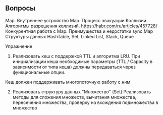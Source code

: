 ## Вопросы  
Map. Внутреннее устройство Map. Процесс эвакуации
Коллизии. Алгоритмы разрешения коллизий.
https://habr.com/ru/articles/457728/
Конкурентная работа с Map. Преимущества и недостатки sync.Map
Структуры данных HashTable, Set, Linked List, Stack, Queue

Упражнение
1. Реализовать кеш с поддержкой TTL и алгоритма LRU. При инициализации кеша необходимые параметры (TTL / Capacity в зависимости от типа кеша) должны передаваться через функциональные опции.

Кеш должен поддерживать многопоточную работу с ним

2. Реализовать структуру данных "Множество" (Set)
   Реализовать методы для сложения множеств, вычитания множества, пересечения множества, проверку на вхождения подмножества в множество
